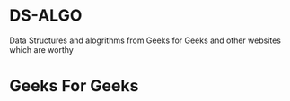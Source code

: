 # DS-ALGO
Data Structures and alogrithms from Geeks for Geeks and other websites which are worthy

# Geeks For Geeks